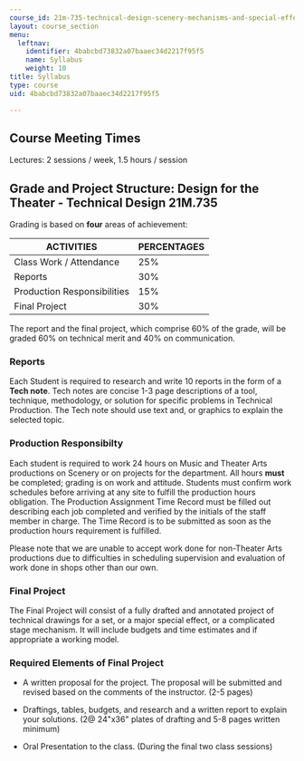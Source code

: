 ```yaml
---
course_id: 21m-735-technical-design-scenery-mechanisms-and-special-effects-spring-2004
layout: course_section
menu:
  leftnav:
    identifier: 4babcbd73832a07baaec34d2217f95f5
    name: Syllabus
    weight: 10
title: Syllabus
type: course
uid: 4babcbd73832a07baaec34d2217f95f5

---
```


Course Meeting Times
--------------------

Lectures: 2 sessions / week, 1.5 hours / session

Grade and Project Structure: Design for the Theater - Technical Design 21M.735
------------------------------------------------------------------------------

Grading is based on **four** areas of achievement:

| ACTIVITIES | PERCENTAGES |
| --- | --- |
| Class Work / Attendance | 25% |
| Reports | 30% |
| Production Responsibilities | 15% |
| Final Project | 30% 

  
The report and the final project, which comprise 60% of the grade, will be graded 60% on technical merit and 40% on communication.

### Reports

Each Student is required to research and write 10 reports in the form of a **Tech note**. Tech notes are concise 1-3 page descriptions of a tool, technique, methodology, or solution for specific problems in Technical Production. The Tech note should use text and, or graphics to explain the selected topic.

### Production Responsibilty

Each student is required to work 24 hours on Music and Theater Arts productions on Scenery or on projects for the department. All hours **must** be completed; grading is on work and attitude. Students must confirm work schedules before arriving at any site to fulfill the production hours obligation. The Production Assignment Time Record must be filled out describing each job completed and verified by the initials of the staff member in charge. The Time Record is to be submitted as soon as the production hours requirement is fulfilled.

Please note that we are unable to accept work done for non-Theater Arts productions due to difficulties in scheduling supervision and evaluation of work done in shops other than our own.

### Final Project

The Final Project will consist of a fully drafted and annotated project of technical drawings for a set, or a major special effect, or a complicated stage mechanism. It will include budgets and time estimates and if appropriate a working model.

### Required Elements of Final Project

*   A written proposal for the project. The proposal will be submitted and revised based on the comments of the instructor. (2-5 pages)  
      
    
*   Draftings, tables, budgets, and research and a written report to explain your solutions. (2@ 24"x36" plates of drafting and 5-8 pages written minimum)  
      
    
*   Oral Presentation to the class. (During the final two class sessions)